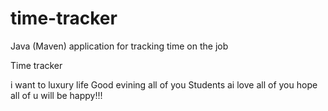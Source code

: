 # time-tracker
Java (Maven) application for tracking time on the job

Time tracker

 i want to luxury life Good evining all of you Students ai love all of you hope all of u will be happy!!!
